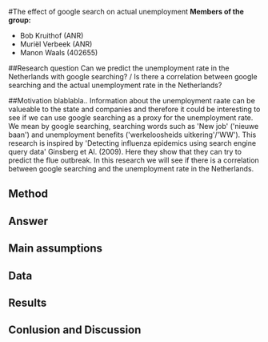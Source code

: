 #The effect of google search on actual unemployment
**Members of the group:**
* Bob Kruithof (ANR)
* Muriël Verbeek (ANR)
* Manon Waals (402655)

##Research question
Can we predict the unemployment rate in the Netherlands with google searching? / Is there a correlation between google searching and the actual unemployment rate in the Netherlands?

##Motivation
blablabla..
Information about the unemployment raate can be valueable to the state and companies and therefore it could be interesting to see if we can use google searching as a proxy for the unemployment rate. We mean by google searching, searching words such as 'New job' ('nieuwe baan') and unemployment benefits ('werkeloosheids uitkering'/'WW'). This research is inspired by 'Detecting influenza epidemics using search engine query data' Ginsberg et Al. (2009). Here they show that they can try to predict the flue outbreak. In this research we will see if there is a correlation between google searching and the unemployment rate in the Netherlands.

Method
-----------------------

Answer
------------------------------

Main assumptions
----------------------------

Data
-----------------------------

Results
--------------------------

Conlusion and Discussion
-----------------------------
